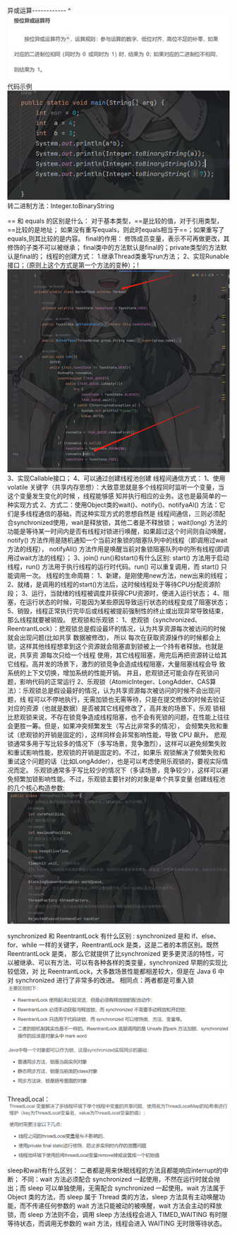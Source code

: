 异或运算------------    ^
![img.png](img.png)
代码示例
![img_1.png](img_1.png)
转二进制方法：Integer.toBinaryString

== 和 equals 的区别是什么：
    对于基本类型，==是比较的值，对于引用类型，==比较的是地址；
    如果没有重写equals，则此时equals相当于==；如果重写了equals,则其比较的是内容。
final的作用：
    修饰成员变量，表示不可再做更改，其修饰的子类不可以被继承；
    final类中的方法默认是final的；private类型的方法默认是final的；
线程的创建方式：
    1.继承Thread类重写run方法；
    2、实现Runable接口；（原则上这个方式是第一个方法的变种）；!![img_3.png](img_3.png)
    3、实现Callable接口；
    4、可以通过创建线程池创建
线程间通信方式：
    1、使用 volatile 关键字（共享内存思想）：大致意思就是多个线程同时监听一个变量，当这个变量发生变化的时候 ，线程能够感
知并执行相应的业务。这也是最简单的一种实现方式
    2、方式二：使用Object类的wait()、notify()、notifyaAl() 方法：它们是多线程通信的基础，而这种实现方式的思想自然是
线程间通信，三则必须配合synchronized使用，wait是释放锁，其他二者是不释放锁；
    wait(long) 方法的功能是等待某一时间内是否有线程对锁进行唤醒，如果超过这个时间则自动唤醒，
    notify() 方法作用是随机通知一个当前对象锁的阻塞队列中的线程（即调用过wait方法的线程），
    notifyAll() 方法作用是唤醒当前对象锁阻塞队列中的所有线程(即调用过wait方法的线程）；
    3、join()
run()和start()有什么区别:
    start() 方法用于启动线程，run() 方法用于执行线程的运行时代码。run() 可以重复调用，而 start() 只能调用一次。
线程的生命周期：
    1、新建，是刚使用new方法，new出来的线程；
    2、就绪，是调用的线程的start()方法后，这时候线程处于等待CPU分配资源阶段；
    3、运行，当就绪的线程被调度并获得CPU资源时，便进入运行状态；
    4、阻塞，在运行状态的时候，可能因为某些原因导致运行状态的线程变成了阻塞状态；
    5、销毁，线程正常执行完毕后或线程被提前强制性的终止或出现异常导致结束，那么线程就要被销毁。
悲观锁和乐观锁：
    1、悲观锁（synchronized、ReentrantLock）：悲观锁总是假设最坏的情况，认为共享资源每次被访问的时候就会出现问题(比如共享
数据被修改)， 所以 每次在获取资源操作的时候都会上锁，这样其他线程想拿到这个资源就会阻塞直到锁被上一个持有者释放。也就是说，共享资
源每次只给一个线程 使用，其它线程阻塞，用完后再把资源转让给其它线程。高并发的场景下，激烈的锁竞争会造成线程阻塞，大量阻塞线程会导
致系统的上下文切换，增加系统的性能开销。 并且，悲观锁还可能会存在死锁问题，影响代码的正常运行
    2、乐观锁（AtomicInteger、LongAdder、CAS算法）：乐观锁总是假设最好的情况，认为共享资源每次被访问的时候不会出现问题，线
程可以不停地执行，无需加锁也无需等待，只是在提交修改的时候去验证对应的资源（也就是数据）是否被其它线程修改了，高并发的场景下，乐观
锁相比悲观锁来说，不存在锁竞争造成线程阻塞，也不会有死锁的问题，在性能上往往会更胜一筹。但是，如果冲突频繁发生（写占比非常多的情况），
会频繁失败和重试（悲观锁的开销是固定的），这样同样会非常影响性能，导致 CPU 飙升。
    悲观锁通常多用于写比较多的情况下（多写场景，竞争激烈），这样可以避免频繁失败和重试影响性能，悲观锁的开销是固定的。不过，如果乐
观锁解决了频繁失败和重试这个问题的话（比如LongAdder），也是可以考虑使用乐观锁的，要视实际情况而定。
    乐观锁通常多于写比较少的情况下（多读场景，竞争较少），这样可以避免频繁加锁影响性能。不过，乐观锁主要针对的对象是单个共享变量
创建线程池的几个核心构造参数:![img_2.png](img_2.png)

synchronized 和 ReentrantLock 有什么区别 :
    synchronized 是和 if、else、for、while 一样的关键字，ReentrantLock 是类，这是二者的本质区别。既然 ReentrantLock 是类，
那么它就提供了比synchronized 更多更灵活的特性，可以被继承、可以有方法、可以有各种各样的类变量，synchronized 早期的实现比较低效，对
比 ReentrantLock，大多数场景性能都相差较大，但是在 Java 6 中对 synchronized 进行了非常多的改进。
    相同点：两者都是可重入锁
    ![img_4.png](img_4.png)

ThreadLocal：![img_5.png](img_5.png)

sleep和wait有什么区别：
    二者都是用来休眠线程的方法且都能响应interrupt的中断；
    不同：wait 方法必须配合 synchronized 一起使用，不然在运行时就会抛出；而 sleep 可以单独使用，无需配合 synchronized 
一起使用。wait 方法属于 Object 类的方法，而 sleep 属于 Thread 类的方法，sleep 方法具有主动唤醒功能，而不传递任何参数的 
wait 方法只能被动的被唤醒，wait 方法会主动的释放锁，而 sleep 方法则不会，调用 sleep 方法线程会进入 TIMED_WAITING 有时限
等待状态，而调用无参数的 wait 方法，线程会进入 WAITING 无时限等待状态。



   